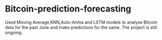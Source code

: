 # Bitcoin-prediction-forecasting
Used Moving Average,KNN,Auto-Arima and LSTM models to analyse Bitcoin data for the past June and make predictions for the same. The project is still ongoing.
